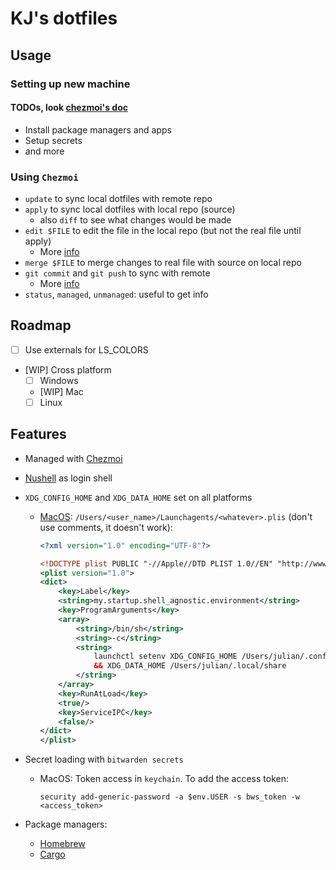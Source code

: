 # KJ's dotfiles

## Usage

### Setting up new machine

#### TODOs, look [chezmoi's doc](https://www.chezmoi.io/user-guide/daily-operations/#install-chezmoi-and-your-dotfiles-on-a-new-machine-with-a-single-command)

- Install package managers and apps
- Setup secrets
- and more

### Using `Chezmoi`

- `update` to sync local dotfiles with remote repo
- `apply` to sync local dotfiles with local repo (source)
  - also `diff` to see what changes would be made
- `edit $FILE` to edit the file in the local repo (but not the real file until apply)
  - More [info](https://www.chezmoi.io/user-guide/frequently-asked-questions/usage/#how-do-i-edit-my-dotfiles-with-chezmoi)
- `merge $FILE` to merge changes to real file with source on local repo
- `git commit` and `git push` to sync with remote
  - More [info](https://www.chezmoi.io/user-guide/frequently-asked-questions/usage/#once-ive-made-a-change-to-the-source-directory-how-do-i-commit-it)
- `status`, `managed`, `unmanaged`: useful to get info

## Roadmap

- [ ] Use externals for LS_COLORS

- [WIP] Cross platform
  - [ ] Windows
  - [WIP] Mac
  - [ ] Linux

## Features

- Managed with [Chezmoi](https://www.chezmoi.io/)
- [Nushell](https://www.nushell.sh/) as login shell

- `XDG_CONFIG_HOME` and `XDG_DATA_HOME` set on all platforms

  - [MacOS](https://github.com/nushell/nushell/discussions/14663#discussioncomment-11876260): `/Users/<user_name>/Launchagents/<whatever>.plis` (don't use comments, it doesn't work):

    ```xml
    <?xml version="1.0" encoding="UTF-8"?>

    <!DOCTYPE plist PUBLIC "-//Apple//DTD PLIST 1.0//EN" "http://www.apple.com/DTDs/PropertyList-1.0.dtd">
    <plist version="1.0">
    <dict>
        <key>Label</key>
        <string>my.startup.shell_agnostic.environment</string>
        <key>ProgramArguments</key>
        <array>
            <string>/bin/sh</string>
            <string>-c</string>
            <string>
                launchctl setenv XDG_CONFIG_HOME /Users/julian/.config
                && XDG_DATA_HOME /Users/julian/.local/share
            </string>
        </array>
        <key>RunAtLoad</key>
        <true/>
        <key>ServiceIPC</key>
        <false/>
    </dict>
    </plist>
    ```

- Secret loading with `bitwarden secrets`
  - MacOS: Token access in `keychain`. To add the access token:

    ```nu
    security add-generic-password -a $env.USER -s bws_token -w <access_token>
    ```

- Package managers:
  - [Homebrew](dot_config/homebrew/Brewfile)
  - [Cargo](./.chezmoiscripts/run_onchange_install-cargo-bins.nu)
